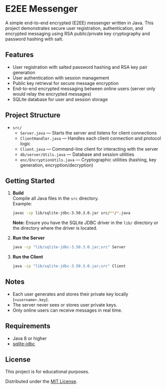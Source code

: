 # E2EE Messenger

A simple end-to-end encrypted (E2EE) messenger written in Java. This project demonstrates secure user registration, authentication, and encrypted messaging using RSA public/private key cryptography and password hashing with salt.

## Features

- User registration with salted password hashing and RSA key pair generation
- User authentication with session management
- Public key retrieval for secure message encryption
- End-to-end encrypted messaging between online users (server only would relay the encrypted messages)
- SQLite database for user and session storage

## Project Structure

- `src/`
  - `Server.java` — Starts the server and listens for client connections
  - `ClientHandler.java` — Handles each client connection and protocol logic
  - `Client.java` — Command-line client for interacting with the server
  - `db/server/Utils.java` — Database and session utilities
  - `enc/EncryptionUtils.java` — Cryptographic utilities (hashing, key generation, encryption/decryption)

## Getting Started

1. **Build**  
   Compile all Java files in the `src` directory.  
   Example:
   ```sh
   javac -cp lib/sqlite-jdbc-3.50.3.0.jar src/**/*.java
   ```
   **Note:** Ensure you have the SQLite JDBC driver in the `lib/` directory or the directory where the driver is located.

2. **Run the Server**  
   ```sh
   java -cp "lib/sqlite-jdbc-3.50.3.0.jar;src" Server
   ```

3. **Run the Client**  
   ```sh
   java -cp "lib/sqlite-jdbc-3.50.3.0.jar;src" Client
   ```

## Notes

- Each user generates and stores their private key locally (`<username>.key`).
- The server never sees or stores user private keys.
- Only online users can receive messages in real time.

## Requirements

- Java 8 or higher
- [sqlite-jdbc](https://github.com/xerial/sqlite-jdbc)

## License
This project is for educational purposes.

Distributed under the [MIT License](LICENSE).
